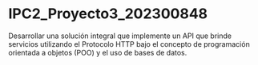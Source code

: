 # IPC2_Proyecto3_202300848
 Desarrollar una solución integral que implemente un API que brinde servicios utilizando el  Protocolo HTTP bajo el concepto de programación orientada a objetos (POO) y el uso de  bases de datos.
